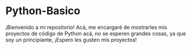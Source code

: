 # Python-Basico
¡Bienvenido a mi repositorio! Acá, me encargaré de mostrarles mis proyectos de código de Python acá, no se esperen grandes cosas, ya que soy un principiante, ¡Espero les gusten mis proyectos!
